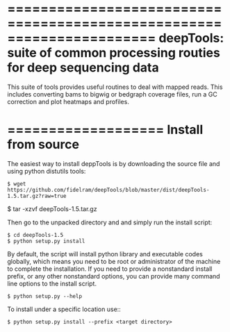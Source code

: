 ======================================================================
deepTools: suite of common processing routies for deep sequencing data 
======================================================================

This suite of tools provides useful routines to deal with mapped reads.
This includes converting bams to bigwig or bedgraph coverage files, run a 
GC correction and plot heatmaps and profiles.

===================
Install from source
===================

The easiest way to install deppTools is by downloading the
source file and using python distutils tools:

	$ wget https://github.com/fidelram/deepTools/blob/master/dist/deepTools-1.5.tar.gz?raw=true
 $ tar -xzvf deepTools-1.5.tar.gz

Then go to the unpacked directory and
and simply run the install script:

	$ cd deepTools-1.5
	$ python setup.py install

By default, the script will install python library and executable
codes globally, which means you need to be root or administrator of
the machine to complete the installation. If you need to
provide a nonstandard install prefix, or any other nonstandard
options, you can provide many command line options to the install
script.

	$ python setup.py --help

To install under a specific location use::

	$ python setup.py install --prefix <target directory>

